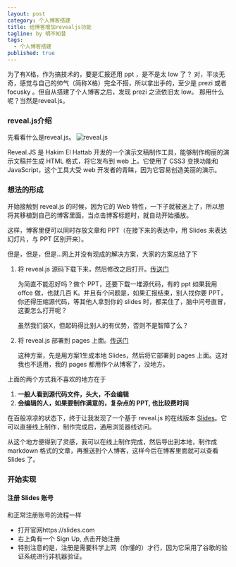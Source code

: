 ```yaml
---
layout: post
category: 个人博客搭建
title: 给博客增加revealjs功能
tagline: by 明不知昔
tags: 
  - 个人博客搭建
published: true
---
```


为了有X格，作为搞技术的，要是汇报还用 ppt ，是不是太  low 了？
对，平淡无奇，感觉与自己的帅气（简称X格）完全不搭，所以拿出手的，至少是 prezi 或者 focusky 。但自从搭建了个人博客之后，发现 prezi 之流依旧太 low。
那用什么呢？当然是reveal.js。

<!--more-->

### reveal.js介绍

先看看什么是reveal.js。
![reveal.js](https://img-blog.csdn.net/201810141911169?watermark/2/text/aHR0cHM6Ly9ibG9nLmNzZG4ubmV0L3UwMTM2MTQxMjY=/font/5a6L5L2T/fontsize/400/fill/I0JBQkFCMA==/dissolve/70)

Reveal.JS 是 Hakim El Hattab 开发的一个演示文稿制作工具，能够制作绚丽的演示文稿并生成 HTML 格式，将它发布到 web 上。它使用了 CSS3 变换功能和 JavaScript，这个工具大受 web 开发者的青睐，因为它容易创造美丽的演示。   

### 想法的形成

开始接触到 reveal.js 的时候，因为它的 Web 特性，一下子就被迷上了，所以想将其移植到自己的博客里面，当点击博客标题时，就自动开始播放。

这样，博客里便可以同时存放文章和 PPT（在接下来的表达中，用 Slides 来表达幻灯片，与 PPT 区别开来）。

但是，但是，但是...网上并没有现成的解决方案，大家的方案总结了下

1. 将 reveal.js 源码下载下来，然后修改之后打开。[传送门](https://blog.csdn.net/qq_37954086/article/details/80541224)

   为简直不能忍好吗？做个 PPT，还要下载一堆源代码，有的 ppt 如果我用 offce 做，也就几百 K。并且有个问题是，如果汇报结束，别人找你要 PPT， 你还得压缩源代码，等其他人拿到你的 slides 时，都呆住了，脑中问号直冒，这要怎么打开呢？
   
   虽然我们装X，但起码得比别人的有优势，否则不是智障了么？

2. 将 reveal.js 部署到 pages 上面。[传送门](https://www.jianshu.com/p/2b13af2044dd)

   这种方案，先是用方案1生成本地 Slides，然后将它部署到 pages 上面。这对我也不适用，我的 pages 都用作个从博客了，没地方。

上面的两个方式我不喜欢的地方在于

1. **一般人看到源代码文件，头大，不会编辑**
2. **会编辑的人，如果要制作满意的，复杂点的 PPT, 也比较费时间**

在百般凉凉的状态下，终于让我发现了一个基于 reveal.js 的在线版本 [Slides](https://slides.com)。它可以直接线上制作，制作完成后，通用浏览器线访问。

从这个地方便得到了灵感，我可以在线上制作完成，然后导出到本地，制作成 markdown 格式的文章，再推送到个人博客，这样今后在博客里面就可以查看 Slides 了。

### 开始实现

#### 注册 Slides 账号

和正常注册账号的流程一样

* 打开官网https://slides.com
* 右上角有一个 Sign Up, 点击开始注册
* 特别注意的是，注册是需要科学上网（你懂的）才行，因为它采用了谷歌的验证系统进行非机器验证。



